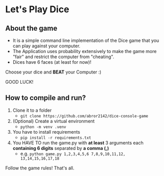 # Let's Play Dice
## About the game
- It is a simple command line implementation of the Dice game that you can play against your computer.
- The Application uses probability extensively to make the game more "fair" and restrict the computer from "cheating".
- Dices have 6 faces (at least for now)!
  
Choose your dice and **BEAT** your Computer :)

GOOD LUCK!

## How to compile and run?
1. Clone it to a folder
   - `git clone https://github.com/abror2142/dice-console-game`
2. (Optional) Create a virtual environment
    - `python -m venv .venv`
3. You have to install requirements
   - `pip install -r requirements.txt`
4. You HAVE TO run the game.py with **at least** 3 arguments each **containing 6 digits** separated by **a comma (,)**
   - e.g. `python game.py 1,2,3,4,5,6 7,8,9,10,11,12, 13,14,15,16,17,18`

Follow the game rules! That's all.
